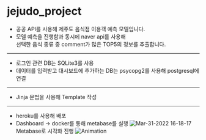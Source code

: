# jejudo_project

- 공공 API를 사용해 제주도 음식점 이용객 예측 모델입니다.   
- 모델 예측을 진행함과 동시에 naver api를 사용해  
  선택한 음식 종류 중 comment가 많은 TOP5의 정보를 추출합니다.  

---
- 로그인 관련 DB는 SQLite3를 사용  
- 데이터를 입력받고 대시보드에 추가하는 DB는 psycopg2를 사용해 postgresql에 연결  

---

- Jinja 문법을 사용해 Template 작성  

---

- heroku를 사용해 배포  
- Dashboard -> docker를 통해 metabase를 실행 
![Mar-31-2022 16-18-17](https://user-images.githubusercontent.com/81940655/160999657-82192294-eb56-4166-8d19-a9295a6c2da8.gif)
Metabase로 시각화 진행
![Animation](https://user-images.githubusercontent.com/81940655/161478510-ff86a387-aa58-4e42-a0ba-092da88adbd1.gif)
